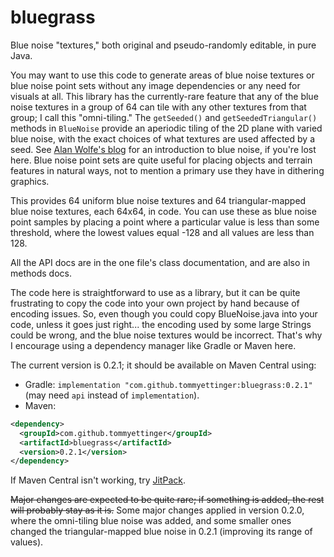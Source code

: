 # bluegrass
Blue noise "textures," both original and pseudo-randomly editable, in pure Java.

You may want to use this code to generate areas of blue noise textures or blue noise point sets
without any image dependencies or any need for visuals at all. This library has the currently-rare feature that
any of the blue noise textures in a group of 64 can tile with any other textures from that group; I call this
"omni-tiling." The `getSeeded()` and `getSeededTriangular()` methods in `BlueNoise` provide an aperiodic tiling
of the 2D plane with varied blue noise, with the exact choices of what textures are used affected by a seed.
See [Alan Wolfe's blog](https://blog.demofox.org/2018/01/30/what-the-heck-is-blue-noise/) for an introduction
to blue noise, if you're lost here. Blue noise point sets are quite useful for placing objects and terrain
features in natural ways, not to mention a primary use they have in dithering graphics.

This provides 64 uniform blue noise textures and 64 triangular-mapped blue noise textures, each 64x64, in code.
You can use these as blue noise point samples by placing a point where a particular value is less than some
threshold, where the lowest values equal -128 and all values are less than 128.

All the API docs are in the one file's class documentation, and are also in methods docs.

The code here is straightforward to use as a library, but it can be quite frustrating to copy the code into
your own project by hand because of encoding issues. So, even though you could copy BlueNoise.java into your
code, unless it goes just right... the encoding used by some large Strings could be wrong, and the blue noise
textures would be incorrect. That's why I encourage using a dependency manager like Gradle or Maven here.

The current version is 0.2.1; it should be available on Maven Central using:
 - Gradle: `implementation "com.github.tommyettinger:bluegrass:0.2.1"` (may need `api` instead of `implementation`).
 - Maven:
 ```xml
 <dependency>
   <groupId>com.github.tommyettinger</groupId>
   <artifactId>bluegrass</artifactId>
   <version>0.2.1</version>
 </dependency>
 ```

If Maven Central isn't working, try [JitPack](https://jitpack.io/#tommyettinger/bluegrass).

~~Major changes are expected to be quite rare; if something is added, the rest will probably stay as it is.~~
Some major changes applied in version 0.2.0, where the omni-tiling blue noise was added, and some smaller ones
changed the triangular-mapped blue noise in 0.2.1 (improving its range of values).
